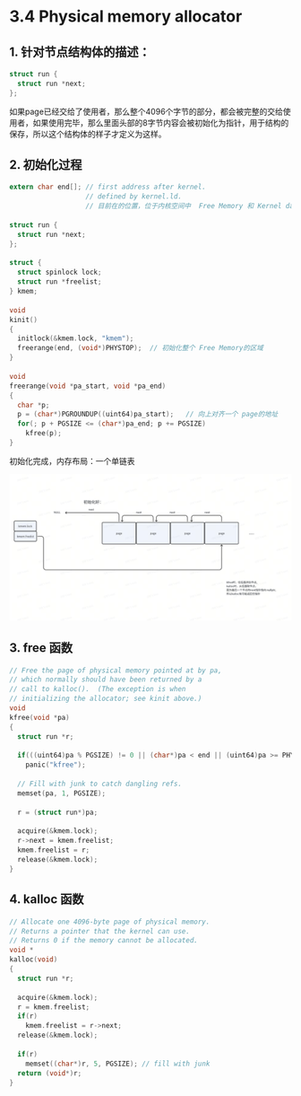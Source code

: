 # 3.4 Physical memory allocator

## 1. 针对节点结构体的描述：

```Go
struct run {
  struct run *next;
};
```

如果page已经交给了使用者，那么整个4096个字节的部分，都会被完整的交给使用者，如果使用完毕，那么里面头部的8字节内容会被初始化为指针，用于结构的保存，所以这个结构体的样子才定义为这样。



## 2. 初始化过程

```C
extern char end[]; // first address after kernel.
                   // defined by kernel.ld.  
                   // 目前在的位置，位于内核空间中  Free Memory 和 Kernel data 之间的间隔区域

struct run {
  struct run *next;
};

struct {
  struct spinlock lock;
  struct run *freelist;
} kmem;

void
kinit()
{
  initlock(&kmem.lock, "kmem");
  freerange(end, (void*)PHYSTOP);  // 初始化整个 Free Memory的区域
}

void
freerange(void *pa_start, void *pa_end)
{
  char *p;
  p = (char*)PGROUNDUP((uint64)pa_start);   // 向上对齐一个 page的地址
  for(; p + PGSIZE <= (char*)pa_end; p += PGSIZE)
    kfree(p);
}
```

初始化完成，内存布局：一个单链表

![](./images/memory_4_1.png)

## 3. free 函数

```C
// Free the page of physical memory pointed at by pa,
// which normally should have been returned by a
// call to kalloc().  (The exception is when
// initializing the allocator; see kinit above.)
void
kfree(void *pa)
{
  struct run *r;

  if(((uint64)pa % PGSIZE) != 0 || (char*)pa < end || (uint64)pa >= PHYSTOP)
    panic("kfree");

  // Fill with junk to catch dangling refs.
  memset(pa, 1, PGSIZE);

  r = (struct run*)pa;

  acquire(&kmem.lock);
  r->next = kmem.freelist;
  kmem.freelist = r;
  release(&kmem.lock);
}
```



## 4. kalloc 函数

```C
// Allocate one 4096-byte page of physical memory.
// Returns a pointer that the kernel can use.
// Returns 0 if the memory cannot be allocated.
void *
kalloc(void)
{
  struct run *r;

  acquire(&kmem.lock);
  r = kmem.freelist;
  if(r)
    kmem.freelist = r->next;
  release(&kmem.lock);

  if(r)
    memset((char*)r, 5, PGSIZE); // fill with junk
  return (void*)r;
}
```